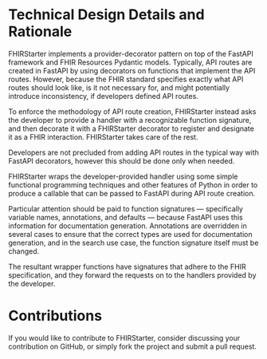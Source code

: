 # Technical Design Details and Rationale

FHIRStarter implements a provider-decorator pattern on top of the FastAPI framework and FHIR
Resources Pydantic models. Typically, API routes are created in FastAPI by using decorators on
functions that implement the API routes. However, because the FHIR standard specifies exactly what
API routes should look like, is it not necessary for, and might potentially introduce inconsistency,
if developers defined API routes.

To enforce the methodology of API route creation, FHIRStarter instead asks the developer to provide
a handler with a recognizable function signature, and then decorate it with a FHIRStarter decorator
to register and designate it as a FHIR interaction. FHIRStarter takes care of the rest.

Developers are not precluded from adding API routes in the typical way with FastAPI decorators,
however this should be done only when needed.

FHIRStarter wraps the developer-provided handler using some simple functional programming techniques
and other features of Python in order to produce a callable that can be passed to FastAPI during API
route creation.

Particular attention should be paid to function signatures — specifically variable names,
annotations, and defaults — because FastAPI uses this information for documentation generation.
Annotations are overridden in several cases to ensure that the correct types are used for
documentation generation, and in the search use case, the function signature itself must be changed.

The resultant wrapper functions have signatures that adhere to the FHIR specification, and they
forward the requests on to the handlers provided by the developer.

# Contributions

If you would like to contribute to FHIRStarter, consider discussing your contribution on GitHub, 
or simply fork the project and submit a pull request.
